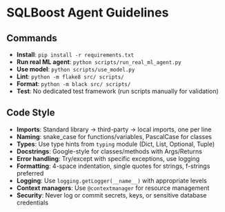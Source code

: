 # SQLBoost Agent Guidelines

## Commands
- **Install**: `pip install -r requirements.txt`
- **Run real ML agent**: `python scripts/run_real_ml_agent.py`
- **Use model**: `python scripts/use_model.py`
- **Lint**: `python -m flake8 src/ scripts/`
- **Format**: `python -m black src/ scripts/`
- **Test**: No dedicated test framework (run scripts manually for validation)

## Code Style
- **Imports**: Standard library → third-party → local imports, one per line
- **Naming**: snake_case for functions/variables, PascalCase for classes
- **Types**: Use type hints from `typing` module (Dict, List, Optional, Tuple)
- **Docstrings**: Google-style for classes/methods with Args/Returns
- **Error handling**: Try/except with specific exceptions, use logging
- **Formatting**: 4-space indentation, single quotes for strings, f-strings preferred
- **Logging**: Use `logging.getLogger(__name__)` with appropriate levels
- **Context managers**: Use `@contextmanager` for resource management
- **Security**: Never log or commit secrets, keys, or sensitive database credentials